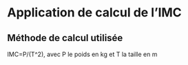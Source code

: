 # Application de calcul de l’IMC
## Méthode de calcul utilisée
IMC=P/(T^2), avec P le poids en kg et T la taille en m
